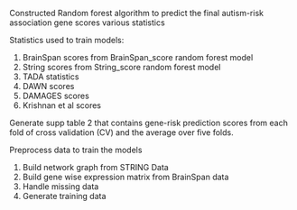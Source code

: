 Constructed Random forest algorithm to predict the final autism-risk association gene scores various statistics

Statistics used to train models:
1. BrainSpan scores from BrainSpan_score random forest model
2. String scores from String_score random forest model
3. TADA statistics
4. DAWN scores
5. DAMAGES scores
6. Krishnan et al scores

Generate supp table 2 that contains gene-risk prediction scores from each fold of cross validation (CV) and the average over five folds.

Preprocess data to train the models
1. Build network graph from STRING Data
2. Build gene wise expression matrix from BrainSpan data
3. Handle missing data
4. Generate training data
